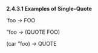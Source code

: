 **2.4.3.1 Examples of Single-Quote** 

’foo *→* FOO 

”foo *→* (QUOTE FOO) 

(car ”foo) *→* QUOTE 

